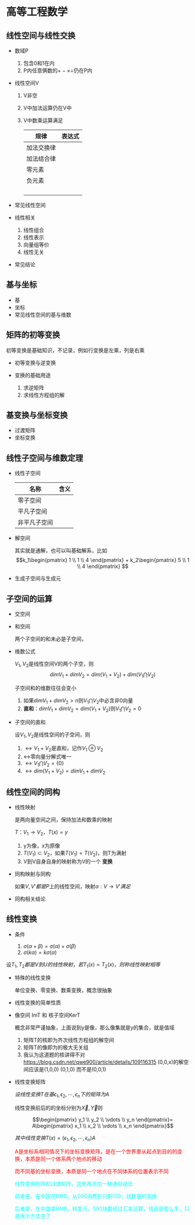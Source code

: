 # 高等工程数学

## 线性空间与线性交换
* 数域P

    1. 包含0和1在内
    2. P内任意俩数的$+-\times\div$仍在P内
* 线性空间V

    1. V非空
    2. V中加法运算仍在V中
    3. V中数乘运算满足

        |规律|表达式|
        |-|-|
        |加法交换律||
        |加法结合律||
        |零元素||
        |负元素||
        |||
        |||
        |||
        |||
* 常见线性空间

* 线性相关

    1. 线性组合
    2. 线性表示
    3. 向量组等价
    4. 线性无关
* 常见结论

## 基与坐标
* 基
* 坐标
* 常见线性空间的基与维数
## 矩阵的初等变换
初等变换是基础知识，不记录，例如行变换是左乘，列是右乘
* 初等变换与逆变换
* 变换的基础用途

    1. 求逆矩阵
    2. 求线性方程组的解
## 基变换与坐标变换
* 过渡矩阵
* 坐标变换
## 线性子空间与维数定理
* 线性子空间


    |名称|含义|
    |-|-|
    |零子空间||
    |平凡子空间||
    |非平凡子空间||
* 解空间

    其实就是通解，也可以叫基础解系，比如
    $$k_1\begin{pmatrix}
        1 \\ 1 \\ 4
    \end{pmatrix} + k_2\begin{pmatrix}
        5 \\ 1 \\ 4
    \end{pmatrix} $$
* 生成子空间与生成元
## 子空间的运算
* 交空间
* 和空间

    两个子空间的和未必是子空间，
* 维数公式

    $V_1,V_2$是线性空间V的两个子空，则
    $$dimV_1+dimV_2=dim(V_1+V_2)+dim(V_1\bigcap V_2)$$

    子空间和的维数往往会变小

    1. 如果$dimV_1+dimV_2\gt n$则$V_1\bigcap V_2$中必含非0向量
    2. **直和**：$dimV_1+dimV_2=dim(V_1+V_2)$则$V_1\bigcap V_2=0$
* 子空间的直和

    设$V_1,V_2$是线性空间的子空间，则

    1. $\leftrightarrow V_1+V_2$是直和，记作$V_1\oplus V_2$
    2. $\leftrightarrow$零向量分解式唯一
    3. $\leftrightarrow V_1\bigcap V_2=\{0\}$
    4. $\leftrightarrow dim(V_1+V_2)=dimV_1+dimV_2$
## 线性空间的同构
* 线性映射

    是两向量空间之间，保持加法和数乘的映射
    
    $T：V_1\rightarrow V_2，T(x)=y$

    1. y为像，x为原像
    2. $T(V_1)\subset V_2$，如果$T(V_1)=T(V_2)$，则T为满射
    3. V到V自身自身的映射称为V的一个 **变换**
* 同构映射与同构

    如果$V,V'都是P$上的线性空间，映射$\alpha:V\rightarrow V'满足$
* 同构相关结论
## 线性变换
* 条件

    1. $\sigma(\alpha+\beta)=\sigma(\alpha)+\sigma(\beta)$
    2. $\sigma(k\alpha)=k\sigma(\alpha)$
   
设$T_1,T_2都是V到U的线性映射，若T_1(x)=T_2(x)，则称线性映射相等$
* 特殊的线性变换

    单位变换、零变换、数乘变换，概念很抽象
* 线性变换的简单性质
* 像空间 ImT 和 核子空间KerT

    概念非常严谨抽象，上面说到y是像，那么像集就是y的集合，就是值域

    1. 矩阵T的核即为齐次线性方程组的解空间
    2. 矩阵T的像即为的极大无关组
    3. 我认为这道题的核讲得不对<https://blog.csdn.net/qwe900/article/details/109116315>
    (0,0,x)的解空间应该是(1,0,0) (0,1,0)
    而不是(0,0,1)
* 线性变换矩阵

    $设线性变换T在基\epsilon_1,\epsilon_2,\cdots,\epsilon_n下的矩阵为A$
    
    线性变换前后的的坐标分别为$\vec X,\vec Y$则

    $$\begin{pmatrix}
    y_1 \\ y_2 \\ \vdots \\ y_n
    \end{pmatrix}= A\begin{pmatrix}
    x_1 \\ x_2 \\ \vdots \\ x_n
    \end{pmatrix}$$

    $其中线性变换T(x)=(\epsilon_1,\epsilon_2,\cdots,\epsilon_n)A$

    <font color='red'>A是坐标系相同情况下的坐标变换矩阵，是在一个世界里从起点到目的的变换，本质是同一个体系两个地点的移动

    而不同基的坐标变换，本质是同一个地点在不同体系的位置表示不同
    </font>

    <font color='aqua'> 
    线性变换矩阵和过渡矩阵，这里再添加一种通俗说法

    前者是，在中国花RMB，从500消费到只剩100，钱数量的变换

    后者是，在中国拿RMB，转美元，500块要经过汇率运算，钱还是那么多，只是表示方法变了
    </font>